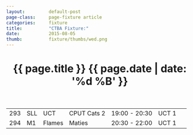 ```yaml
---
layout: 		default-post
page-class: 	page-fixture article
categories: 	fixture
title:  		"CTBA Fixture:"
date:   		2015-08-05
thumb: 			fixture/thumbs/wed.png
---
```


<header class="post-header">
	<h1>{{ page.title }} {{ page.date | date: '%d %B' }}</h1>
</header>

<table>
<tr><td>293</td><td>SLL</td><td>UCT</td><td>CPUT Cats 2</td><td>19:00 - 20:30</td><td>UCT 1</td><td>&nbsp;</td></tr>
 <tr><td>294</td><td>M1</td><td>Flames</td><td>Maties</td><td>20:30 - 22:00</td><td>UCT 1</td><td></td></tr>
</table>
